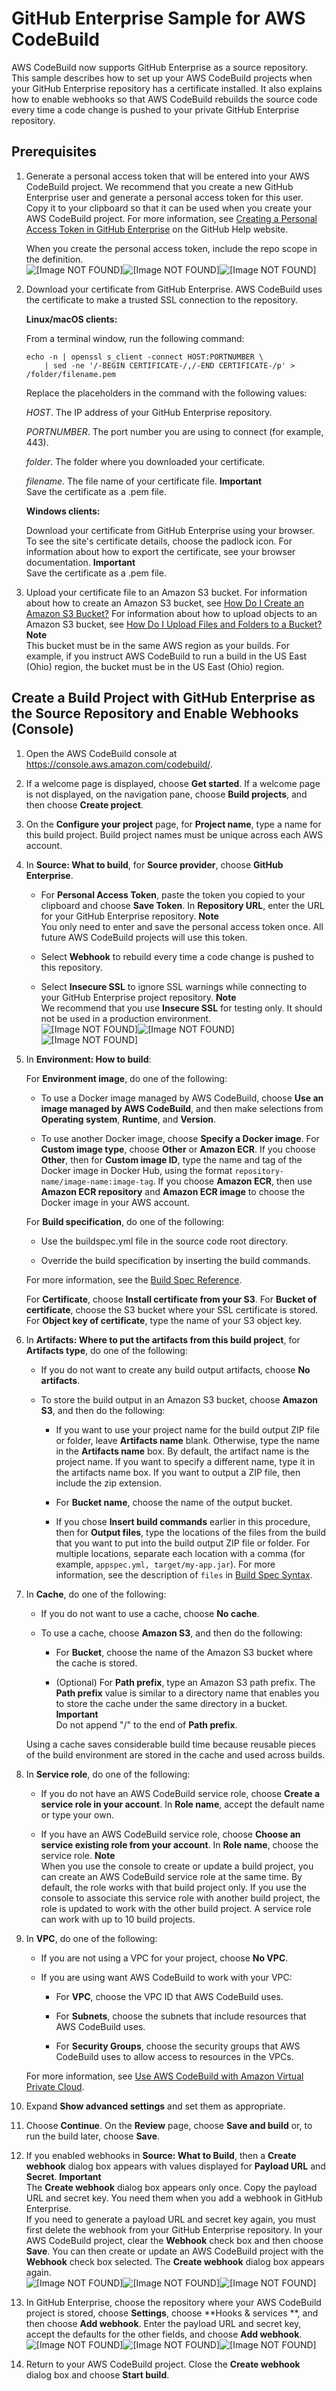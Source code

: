 # GitHub Enterprise Sample for AWS CodeBuild<a name="sample-github-enterprise"></a>

AWS CodeBuild now supports GitHub Enterprise as a source repository\. This sample describes how to set up your AWS CodeBuild projects when your GitHub Enterprise repository has a certificate installed\. It also explains how to enable webhooks so that AWS CodeBuild rebuilds the source code every time a code change is pushed to your private GitHub Enterprise repository\.

## Prerequisites<a name="sample-github-enterprise-prerequisites"></a>

1. Generate a personal access token that will be entered into your AWS CodeBuild project\. We recommend that you create a new GitHub Enterprise user and generate a personal access token for this user\. Copy it to your clipboard so that it can be used when you create your AWS CodeBuild project\. For more information, see [Creating a Personal Access Token in GitHub Enterprise](https://help.github.com/articles/creating-a-personal-access-token-for-the-command-line/) on the GitHub Help website\.

   When you create the personal access token, include the repo scope in the definition\.  
![\[Image NOT FOUND\]](http://docs.aws.amazon.com/codebuild/latest/userguide/images/scopes.png)![\[Image NOT FOUND\]](http://docs.aws.amazon.com/codebuild/latest/userguide/)![\[Image NOT FOUND\]](http://docs.aws.amazon.com/codebuild/latest/userguide/)

1. Download your certificate from GitHub Enterprise\. AWS CodeBuild uses the certificate to make a trusted SSL connection to the repository\.

   **Linux/macOS clients:**

   From a terminal window, run the following command:

   ```
   echo -n | openssl s_client -connect HOST:PORTNUMBER \
       | sed -ne '/-BEGIN CERTIFICATE-/,/-END CERTIFICATE-/p' > /folder/filename.pem
   ```

   Replace the placeholders in the command with the following values:

   *HOST*\. The IP address of your GitHub Enterprise repository\.

   *PORTNUMBER*\. The port number you are using to connect \(for example, 443\)\.

   *folder*\. The folder where you downloaded your certificate\.

   *filename*\. The file name of your certificate file\.
**Important**  
Save the certificate as a \.pem file\.

   **Windows clients:**

   Download your certificate from GitHub Enterprise using your browser\. To see the site's certificate details, choose the padlock icon\. For information about how to export the certificate, see your browser documentation\.
**Important**  
Save the certificate as a \.pem file\.

1. Upload your certificate file to an Amazon S3 bucket\. For information about how to create an Amazon S3 bucket, see [How Do I Create an Amazon S3 Bucket?](http://docs.aws.amazon.com/AmazonS3/latest/user-guide/create-bucket.html) For information about how to upload objects to an Amazon S3 bucket, see [How Do I Upload Files and Folders to a Bucket?](http://docs.aws.amazon.com/AmazonS3/latest/user-guide/upload-objects.html)
**Note**  
This bucket must be in the same AWS region as your builds\. For example, if you instruct AWS CodeBuild to run a build in the US East \(Ohio\) region, the bucket must be in the US East \(Ohio\) region\.

## Create a Build Project with GitHub Enterprise as the Source Repository and Enable Webhooks \(Console\)<a name="sample-github-enterprise-running"></a>

1. Open the AWS CodeBuild console at [https://console\.aws\.amazon\.com/codebuild/](https://console.aws.amazon.com/codebuild/)\.

1. If a welcome page is displayed, choose **Get started**\. If a welcome page is not displayed, on the navigation pane, choose **Build projects**, and then choose **Create project**\.

1. On the **Configure your project** page, for **Project name**, type a name for this build project\. Build project names must be unique across each AWS account\.

1. In **Source: What to build**, for **Source provider**, choose **GitHub Enterprise**\.

   + For **Personal Access Token**, paste the token you copied to your clipboard and choose **Save Token**\. In **Repository URL**, enter the URL for your GitHub Enterprise repository\.
**Note**  
You only need to enter and save the personal access token once\. All future AWS CodeBuild projects will use this token\.

   + Select **Webhook** to rebuild every time a code change is pushed to this repository\.

   + Select **Insecure SSL** to ignore SSL warnings while connecting to your GitHub Enterprise project repository\.
**Note**  
We recommend that you use **Insecure SSL** for testing only\. It should not be used in a production environment\.  
![\[Image NOT FOUND\]](http://docs.aws.amazon.com/codebuild/latest/userguide/images/github-enterprise.png)![\[Image NOT FOUND\]](http://docs.aws.amazon.com/codebuild/latest/userguide/)![\[Image NOT FOUND\]](http://docs.aws.amazon.com/codebuild/latest/userguide/)

1. In **Environment: How to build**:

   For **Environment image**, do one of the following:

   + To use a Docker image managed by AWS CodeBuild, choose **Use an image managed by AWS CodeBuild**, and then make selections from **Operating system**, **Runtime**, and **Version**\.

   + To use another Docker image, choose **Specify a Docker image**\. For **Custom image type**, choose **Other** or **Amazon ECR**\. If you choose **Other**, then for **Custom image ID**, type the name and tag of the Docker image in Docker Hub, using the format `repository-name/image-name:image-tag`\. If you choose **Amazon ECR**, then use **Amazon ECR repository** and **Amazon ECR image** to choose the Docker image in your AWS account\. 

   For **Build specification**, do one of the following:

   + Use the buildspec\.yml file in the source code root directory\.

   + Override the build specification by inserting the build commands\.

   For more information, see the [Build Spec Reference](build-spec-ref.md)\.

   For **Certificate**, choose **Install certificate from your S3**\. For **Bucket of certificate**, choose the S3 bucket where your SSL certificate is stored\. For **Object key of certificate**, type the name of your S3 object key\.

1. In **Artifacts: Where to put the artifacts from this build project**, for **Artifacts type**, do one of the following:

   + If you do not want to create any build output artifacts, choose **No artifacts**\.

   + To store the build output in an Amazon S3 bucket, choose **Amazon S3**, and then do the following:

     + If you want to use your project name for the build output ZIP file or folder, leave **Artifacts name** blank\. Otherwise, type the name in the **Artifacts name** box\. By default, the artifact name is the project name\. If you want to specify a different name, type it in the artifacts name box\. If you want to output a ZIP file, then include the zip extension\.

     + For **Bucket name**, choose the name of the output bucket\.

     + If you chose **Insert build commands** earlier in this procedure, then for **Output files**, type the locations of the files from the build that you want to put into the build output ZIP file or folder\. For multiple locations, separate each location with a comma \(for example, `appspec.yml, target/my-app.jar`\)\. For more information, see the description of `files` in [Build Spec Syntax](build-spec-ref.md#build-spec-ref-syntax)\.

1. In **Cache**, do one of the following:

   + If you do not want to use a cache, choose **No cache**\.

   + To use a cache, choose **Amazon S3**, and then do the following:

     + For **Bucket**, choose the name of the Amazon S3 bucket where the cache is stored\.

     + \(Optional\) For **Path prefix**, type an Amazon S3 path prefix\. The **Path prefix** value is similar to a directory name that enables you to store the cache under the same directory in a bucket\. 
**Important**  
Do not append "/" to the end of **Path prefix**\.

   Using a cache saves considerable build time because reusable pieces of the build environment are stored in the cache and used across builds\.

1. In **Service role**, do one of the following:

   + If you do not have an AWS CodeBuild service role, choose **Create a service role in your account**\. In **Role name**, accept the default name or type your own\.

   + If you have an AWS CodeBuild service role, choose **Choose an service existing role from your account**\. In **Role name**, choose the service role\.
**Note**  
When you use the console to create or update a build project, you can create an AWS CodeBuild service role at the same time\. By default, the role works with that build project only\. If you use the console to associate this service role with another build project, the role is updated to work with the other build project\. A service role can work with up to 10 build projects\.

1. In **VPC**, do one of the following:

   + If you are not using a VPC for your project, choose **No VPC**\.

   + If you are using want AWS CodeBuild to work with your VPC:

     + For **VPC**, choose the VPC ID that AWS CodeBuild uses\.

     + For **Subnets**, choose the subnets that include resources that AWS CodeBuild uses\.

     + For **Security Groups**, choose the security groups that AWS CodeBuild uses to allow access to resources in the VPCs\.

   For more information, see [Use AWS CodeBuild with Amazon Virtual Private Cloud](vpc-support.md)\.

1. Expand **Show advanced settings** and set them as appropriate\.

1. Choose **Continue**\. On the **Review** page, choose **Save and build** or, to run the build later, choose **Save**\.

1. If you enabled webhooks in **Source: What to Build**, then a **Create webhook** dialog box appears with values displayed for **Payload URL** and **Secret**\. 
**Important**  
The **Create webhook** dialog box appears only once\. Copy the payload URL and secret key\. You need them when you add a webhook in GitHub Enterprise\.   
If you need to generate a payload URL and secret key again, you must first delete the webhook from your GitHub Enterprise repository\. In your AWS CodeBuild project, clear the **Webhook** check box and then choose **Save**\. You can then create or update an AWS CodeBuild project with the **Webhook** check box selected\. The **Create webhook** dialog box appears again\.  
![\[Image NOT FOUND\]](http://docs.aws.amazon.com/codebuild/latest/userguide/images/webhook-window.png)![\[Image NOT FOUND\]](http://docs.aws.amazon.com/codebuild/latest/userguide/)![\[Image NOT FOUND\]](http://docs.aws.amazon.com/codebuild/latest/userguide/)

1. In GitHub Enterprise, choose the repository where your AWS CodeBuild project is stored, choose **Settings**, choose **Hooks & services **, and then choose **Add webhook**\. Enter the payload URL and secret key, accept the defaults for the other fields, and choose **Add webhook**\.  
![\[Image NOT FOUND\]](http://docs.aws.amazon.com/codebuild/latest/userguide/images/ghe-webhook.png)![\[Image NOT FOUND\]](http://docs.aws.amazon.com/codebuild/latest/userguide/)![\[Image NOT FOUND\]](http://docs.aws.amazon.com/codebuild/latest/userguide/)

1. Return to your AWS CodeBuild project\. Close the **Create webhook** dialog box and choose **Start build**\.